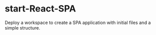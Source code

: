 # start-React-SPA
 Deploy a workspace to create a SPA application with initial files and a simple structure.
